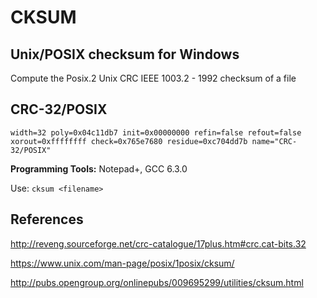 # CKSUM

## Unix/POSIX checksum for Windows

Compute the Posix.2 Unix CRC IEEE 1003.2 - 1992 checksum of a file

## CRC-32/POSIX
`width=32 poly=0x04c11db7 init=0x00000000 refin=false refout=false xorout=0xffffffff check=0x765e7680 residue=0xc704dd7b name="CRC-32/POSIX"`

**Programming Tools:** Notepad+, GCC 6.3.0

Use:
`cksum <filename>`

## References

http://reveng.sourceforge.net/crc-catalogue/17plus.htm#crc.cat-bits.32

https://www.unix.com/man-page/posix/1posix/cksum/

http://pubs.opengroup.org/onlinepubs/009695299/utilities/cksum.html
